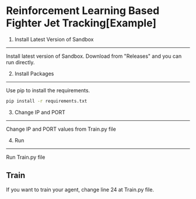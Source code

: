 
# Reinforcement Learning Based Fighter Jet Tracking[Example]

1. Install Latest Version of Sandbox
--------------------------------------------------------------------------------
Install latest version of Sandbox. Download from "Releases" and you can run directly.

2. Install Packages
--------------------------------------------------------------------------------
Use pip to install the requirements.
~~~bash
pip install -r requirements.txt
~~~
3. Change IP and PORT
--------------------------------------------------------------------------------
Change IP and PORT values from Train.py file

4. Run
--------------------------------------------------------------------------------
Run Train.py file


## Train 

If you want to train your agent, change line 24 at Train.py file.

  